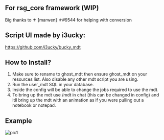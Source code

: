 ## For rsg_core framework (WIP)
Big thanks to ⚜ [marwen] ⚜#9544 for helping with conversion

## Script UI made by i3ucky:
https://github.com/i3ucky/bucky_mdt

## How to Install?

1. Make sure to rename to ghost_mdt then ensure ghost_mdt on your resources list. Also disable any other mdt script you are using.
2. Run the user_mdt SQL in your database.
3. Inside the config will be able to change the jobs required to use the mdt.
4. To bring up the mdt use /mdt in chat (this can be changed in config) and itll bring up the mdt with an animation as if you were pulling out a notebook or notepad.

## Example
![pic1](https://cdn.discordapp.com/attachments/963010990373494845/1090860976234041344/Desktop_Screenshot_2023.03.29_-_13.31.47.752.png)
